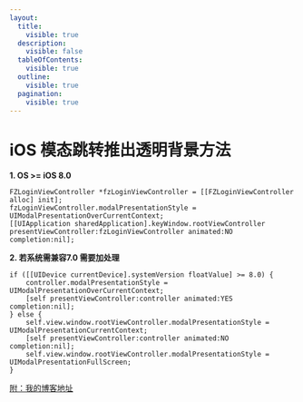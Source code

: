 ```yaml
---
layout:
  title:
    visible: true
  description:
    visible: false
  tableOfContents:
    visible: true
  outline:
    visible: true
  pagination:
    visible: true
---
```


# iOS 模态跳转推出透明背景方法

**1. OS >= iOS 8.0**

```
FZLoginViewController *fzLoginViewController = [[FZLoginViewController alloc] init];
fzLoginViewController.modalPresentationStyle = UIModalPresentationOverCurrentContext;
[[UIApplication sharedApplication].keyWindow.rootViewController presentViewController:fzLoginViewController animated:NO completion:nil];
```

**2. 若系统需兼容7.0 需要加处理**

```
if ([[UIDevice currentDevice].systemVersion floatValue] >= 8.0) {
    controller.modalPresentationStyle = UIModalPresentationOverCurrentContext;
    [self presentViewController:controller animated:YES completion:nil];
} else {
    self.view.window.rootViewController.modalPresentationStyle = UIModalPresentationCurrentContext;
    [self presentViewController:controller animated:NO completion:nil];
    self.view.window.rootViewController.modalPresentationStyle = UIModalPresentationFullScreen;
}
```

[附：我的博客地址](https://gsl201600.github.io/2019/03/04/iOS%E6%A8%A1%E6%80%81%E8%B7%B3%E8%BD%AC%E6%8E%A8%E5%87%BA%E9%80%8F%E6%98%8E%E8%83%8C%E6%99%AF%E6%96%B9%E6%B3%95/)
